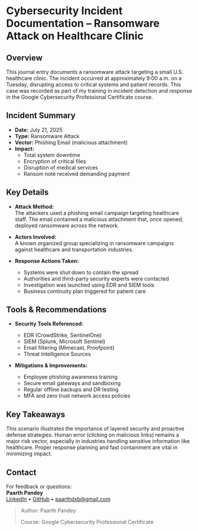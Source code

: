 # Cybersecurity Incident Documentation – Ransomware Attack on Healthcare Clinic

## Overview

This journal entry documents a ransomware attack targeting a small U.S. healthcare clinic. The incident occurred at approximately 9:00 a.m. on a Tuesday, disrupting access to critical systems and patient records. This case was recorded as part of my training in incident detection and response in the Google Cybersecurity Professional Certificate course.

## Incident Summary

- **Date:** July 21, 2025  
- **Type:** Ransomware Attack  
- **Vector:** Phishing Email (malicious attachment)  
- **Impact:**  
  - Total system downtime  
  - Encryption of critical files  
  - Disruption of medical services  
  - Ransom note received demanding payment  

## Key Details

- **Attack Method:**  
  The attackers used a phishing email campaign targeting healthcare staff. The email contained a malicious attachment that, once opened, deployed ransomware across the network.

- **Actors Involved:**  
  A known organized group specializing in ransomware campaigns against healthcare and transportation industries.

- **Response Actions Taken:**  
  - Systems were shut down to contain the spread  
  - Authorities and third-party security experts were contacted  
  - Investigation was launched using EDR and SIEM tools  
  - Business continuity plan triggered for patient care

## Tools & Recommendations

- **Security Tools Referenced:**  
  - EDR (CrowdStrike, SentinelOne)  
  - SIEM (Splunk, Microsoft Sentinel)  
  - Email filtering (Mimecast, Proofpoint)  
  - Threat Intelligence Sources

- **Mitigations & Improvements:**  
  - Employee phishing awareness training  
  - Secure email gateways and sandboxing  
  - Regular offline backups and DR testing  
  - MFA and zero trust network access policies

## Key Takeaways

This scenario illustrates the importance of layered security and proactive defense strategies. Human error (clicking on malicious links) remains a major risk vector, especially in industries handling sensitive information like healthcare. Proper response planning and fast containment are vital in minimizing impact.

## Contact

For feedback or questions:  
**Paarth Pandey**  
[LinkedIn](https://www.linkedin.com/in/paarth-pandey-13779529b/) • [GitHub](https://github.com/paarthpandey10) • paarthdxb@gmail.com

> Author: Paarth Pandey
> 
> Course: Google Cybersecurity Professional Certificate
